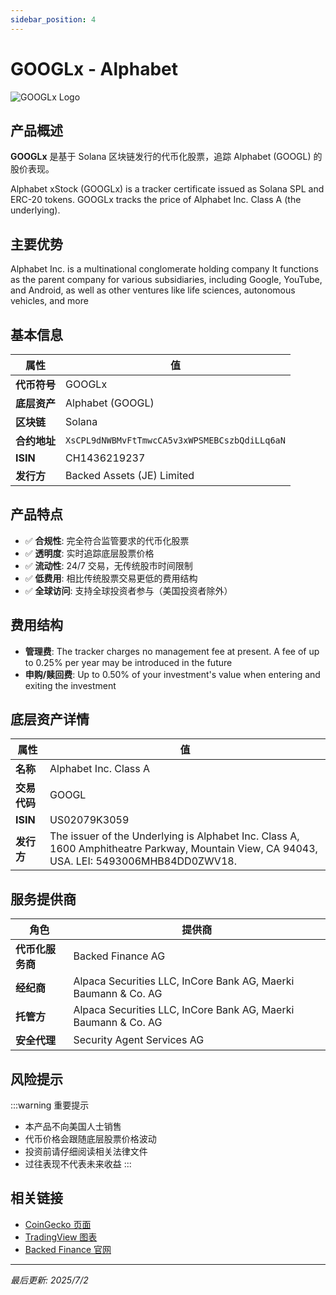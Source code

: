 ```yaml
---
sidebar_position: 4
---
```


# GOOGLx - Alphabet

![GOOGLx Logo](/img/tokens/googlx.svg)

## 产品概述

**GOOGLx** 是基于 Solana 区块链发行的代币化股票，追踪 Alphabet (GOOGL) 的股价表现。

Alphabet xStock (GOOGLx) is a tracker certificate issued as Solana SPL and ERC-20 tokens. GOOGLx tracks the price of Alphabet Inc. Class A (the underlying).

## 主要优势

Alphabet Inc. is a multinational conglomerate holding company It functions as the parent company for various subsidiaries, including Google, YouTube, and Android, as well as other ventures like life sciences, autonomous vehicles, and more


## 基本信息

| 属性 | 值 |
|------|----|
| **代币符号** | GOOGLx |
| **底层资产** | Alphabet (GOOGL) |
| **区块链** | Solana |
| **合约地址** | `XsCPL9dNWBMvFtTmwcCA5v3xWPSMEBCszbQdiLLq6aN` |
| **ISIN** | CH1436219237 |
| **发行方** | Backed Assets (JE) Limited |

## 产品特点

- ✅ **合规性**: 完全符合监管要求的代币化股票
- ✅ **透明度**: 实时追踪底层股票价格
- ✅ **流动性**: 24/7 交易，无传统股市时间限制
- ✅ **低费用**: 相比传统股票交易更低的费用结构
- ✅ **全球访问**: 支持全球投资者参与（美国投资者除外）

## 费用结构

- **管理费**: The tracker charges no management fee at present. A fee of up to 0.25% per year may be introduced in the future
- **申购/赎回费**: Up to 0.50% of your investment's value when entering and exiting the investment

## 底层资产详情

| 属性 | 值 |
|------|----|
| **名称** | Alphabet Inc. Class A |
| **交易代码** | GOOGL |
| **ISIN** | US02079K3059 |
| **发行方** | The issuer of the Underlying is Alphabet Inc. Class A, 1600 Amphitheatre Parkway, Mountain View, CA 94043, USA. LEI: 5493006MHB84DD0ZWV18. |

## 服务提供商

| 角色 | 提供商 |
|------|----|
| **代币化服务商** | Backed Finance AG |
| **经纪商** | Alpaca Securities LLC, InCore Bank AG, Maerki Baumann & Co. AG |
| **托管方** | Alpaca Securities LLC, InCore Bank AG, Maerki Baumann & Co. AG |
| **安全代理** | Security Agent Services AG |

## 风险提示

:::warning 重要提示
- 本产品不向美国人士销售
- 代币价格会跟随底层股票价格波动
- 投资前请仔细阅读相关法律文件
- 过往表现不代表未来收益
:::

## 相关链接

- [CoinGecko 页面](https://www.coingecko.com/)
- [TradingView 图表](https://www.tradingview.com/)
- [Backed Finance 官网](https://backed.fi/)

---

*最后更新: 2025/7/2*
